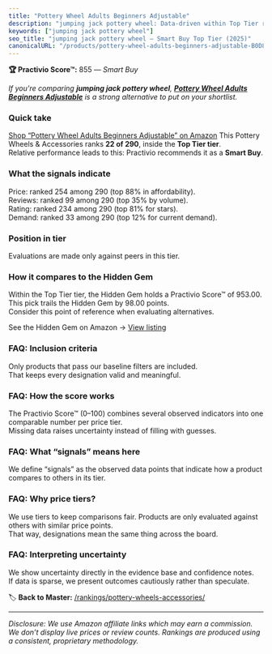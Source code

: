 ```yaml
---
title: "Pottery Wheel Adults Beginners Adjustable"
description: "jumping jack pottery wheel: Data-driven within Top Tier ranking using the Practivio Score™. Positioned by quality, value, demand, findability, momentum."
keywords: ["jumping jack pottery wheel"]
seo_title: "jumping jack pottery wheel — Smart Buy Top Tier (2025)"
canonicalURL: "/products/pottery-wheel-adults-beginners-adjustable-B0D8J3PNKL/"
---
```


**🏆 Practivio Score™:** 855 — _Smart Buy_


*If you're comparing **jumping jack pottery wheel**, **[Pottery Wheel Adults Beginners Adjustable](https://www.amazon.com/dp/B0D8J3PNKL?tag=practivio-20)** is a strong alternative to put on your shortlist.*
### Quick take
[Shop “Pottery Wheel Adults Beginners Adjustable” on Amazon](https://www.amazon.com/dp/B0D8J3PNKL?tag=practivio-20)
This Pottery Wheels & Accessories ranks **22 of 290**, inside the **Top Tier tier**.  
Relative performance leads to this: Practivio recommends it as a **Smart Buy**.

### What the signals indicate
Price: ranked 254 among 290 (top 88% in affordability).  
Reviews: ranked 99 among 290 (top 35% by volume).  
Rating: ranked 234 among 290 (top 81% for stars).  
Demand: ranked 33 among 290 (top 12% for current demand).

### Position in tier
Evaluations are made only against peers in this tier.

### How it compares to the Hidden Gem
Within the Top Tier tier, the Hidden Gem holds a Practivio Score™ of 953.00.  
This pick trails the Hidden Gem by 98.00 points.  
Consider this point of reference when evaluating alternatives.  

See the Hidden Gem on Amazon → [View listing](https://www.amazon.com/dp/B093MCN1QQ?tag=practivio-20)

### FAQ: Inclusion criteria
Only products that pass our baseline filters are included.  
That keeps every designation valid and meaningful.

### FAQ: How the score works
The Practivio Score™ (0–100) combines several observed indicators into one comparable number per price tier.  
Missing data raises uncertainty instead of filling with guesses.

### FAQ: What “signals” means here
We define “signals” as the observed data points that indicate how a product compares to others in its tier.

### FAQ: Why price tiers?
We use tiers to keep comparisons fair. Products are only evaluated against others with similar price points.  
That way, designations mean the same thing across the board.

### FAQ: Interpreting uncertainty
We show uncertainty directly in the evidence base and confidence notes.  
If data is sparse, we present outcomes cautiously rather than speculate.


🏷️ **Back to Master:** [/rankings/pottery-wheels-accessories/](/rankings/pottery-wheels-accessories/)

---
_Disclosure: We use Amazon affiliate links which may earn a commission. We don’t display live prices or review counts. Rankings are produced using a consistent, proprietary methodology._
